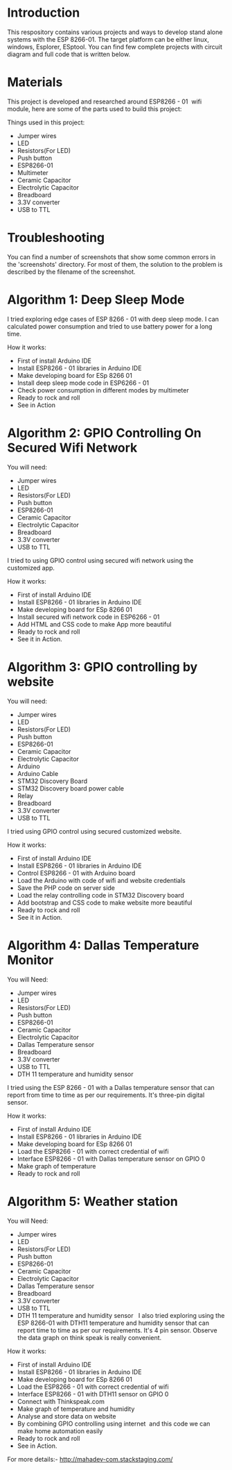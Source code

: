 # Introduction

This respository contains various projects and ways to develop stand alone systems with the ESP 8266-01.  The target platform can be either linux, windows, Esplorer, ESptool.  You can find few complete projects with circuit diagram and full code that is written below.

# Materials

This project is developed and researched around ESP8266 - 01  wifi module, here are some of the parts used to build this project:

Things used in this project:

- Jumper wires
- LED
- Resistors(For LED)
- Push button
- ESP8266-01
- Multimeter
- Ceramic Capacitor
- Electrolytic Capacitor
- Breadboard
- 3.3V converter
- USB to TTL

# Troubleshooting

You can find a number of screenshots that show some common errors in the 'screenshots' directory.  For most of them, the solution to the problem is described by the filename of the screenshot.

# Algorithm 1: Deep Sleep Mode

I tried exploring edge cases of ESP 8266 - 01 with deep sleep mode.  I can calculated power consumption and tried to use battery power for a long time.

How it works:

- First of install Arduino IDE
- Install ESP8266 - 01 libraries in Arduino IDE
- Make developing board for ESp 8266 01
- Install deep sleep mode code in ESP6266 - 01
- Check power consumption in different modes by multimeter 
- Ready to rock and roll
- See in Action

#  Algorithm 2: GPIO Controlling On Secured Wifi Network

You will need:
 
- Jumper wires
- LED
- Resistors(For LED)
- Push button
- ESP8266-01
- Ceramic Capacitor
- Electrolytic Capacitor
- Breadboard
- 3.3V converter
- USB to TTL

I tried to using GPIO control using secured wifi network using the customized app.

How it works:

- First of install Arduino IDE
- Install ESP8266 - 01 libraries in Arduino IDE
- Make developing board for ESp 8266 01
- Install secured wifi network code in ESP6266 - 01
- Add HTML and CSS code to make App more beautiful
- Ready to rock and roll
- See it in Action.

#  Algorithm 3: GPIO controlling by website

You will need:
 
- Jumper wires
- LED
- Resistors(For LED)
- Push button
- ESP8266-01
- Ceramic Capacitor
- Electrolytic Capacitor
- Arduino
- Arduino Cable
- STM32 Discovery Board
- STM32 Discovery board power cable
- Relay
- Breadboard
- 3.3V converter
- USB to TTL


I tried using GPIO control using secured customized website.

How it works:

- First of install Arduino IDE
- Install ESP8266 - 01 libraries in Arduino IDE
- Control ESP8266 - 01 with Arduino board
- Load the Arduino with code of wifi and website credentials
- Save the PHP code on server side
- Load the relay controlling code in STM32 Discovery board
- Add bootstrap and CSS code to make website more beautiful
- Ready to rock and roll
- See it in Action.


#  Algorithm 4: Dallas Temperature Monitor

You will Need:
 
- Jumper wires
- LED
- Resistors(For LED)
- Push button
- ESP8266-01
- Ceramic Capacitor
- Electrolytic Capacitor
- Dallas Temperature sensor
- Breadboard
- 3.3V converter
- USB to TTL
- DTH 11 temperature and humidity sensor


I tried using the ESP 8266 - 01 with a Dallas temperature sensor that can report from time to time as per our requirements.  It's three-pin digital sensor.

How it works:

- First of install Arduino IDE
- Install ESP8266 - 01 libraries in Arduino IDE
- Make developing board for ESp 8266 01
- Load the ESP8266 - 01 with correct credential of wifi
- Interface ESP8266 - 01 with Dallas temperature sensor on GPIO 0
- Make graph of temperature
- Ready to rock and roll

#  Algorithm 5: Weather station

You will Need:
 
- Jumper wires
- LED
- Resistors(For LED)
- Push button
- ESP8266-01
- Ceramic Capacitor
- Electrolytic Capacitor
- Dallas Temperature sensor
- Breadboard
- 3.3V converter
- USB to TTL
- DTH 11 temperature and humidity sensor
 
I also tried exploring using the ESP 8266-01 with DTH11 temperature and humidity sensor that can report time to time as per our requirements.  It's 4 pin sensor.  Observe the data graph on think speak is really convenient.

How it works:

- First of install Arduino IDE
- Install ESP8266 - 01 libraries in Arduino IDE
- Make developing board for ESp 8266 01
- Load the ESP8266 - 01 with correct credential of wifi
- Interface ESP8266 - 01 with DTH11 sensor on GPIO 0
- Connect with Thinkspeak.com
- Make graph of temperature and humidity
- Analyse and store data on website
- By combining GPIO controlling using internet  and this code we can make home automation easily
- Ready to rock and roll
- See in Action.


For more details:- http://mahadev-com.stackstaging.com/
